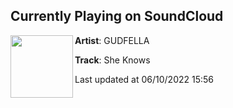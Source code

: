 ## Currently Playing on SoundCloud

[<img align="left" width="100" src="https://i1.sndcdn.com/artworks-9GOy6QavTAG37XWE-WErIyw-t500x500.jpg">](https://soundcloud.com/gudfellaofficial/she-knows)

**Artist**: GUDFELLA 

**Track**: She Knows

Last updated at 06/10/2022 15:56
